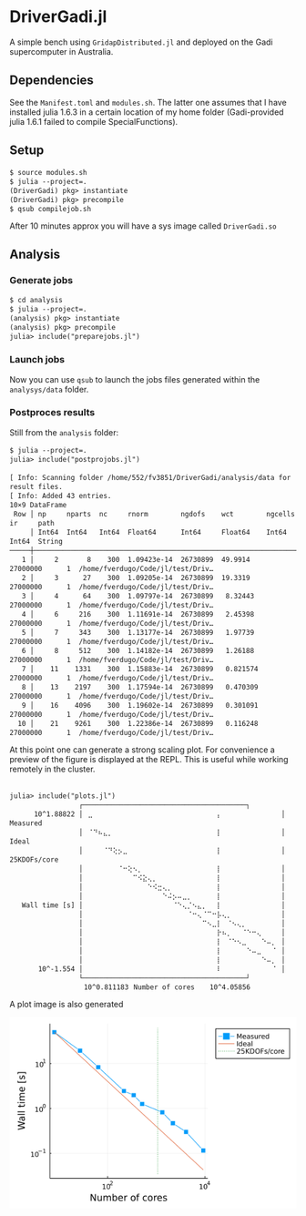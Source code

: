 # DriverGadi.jl

A simple bench using `GridapDistributed.jl` and deployed on the Gadi supercomputer in Australia.

## Dependencies

See the `Manifest.toml` and `modules.sh`. The latter one assumes that I have installed julia 1.6.3 in a certain location of my home folder (Gadi-provided julia 1.6.1 failed to compile SpecialFunctions).

## Setup

```
$ source modules.sh
$ julia --project=.
(DriverGadi) pkg> instantiate
(DriverGadi) pkg> precompile
$ qsub compilejob.sh
```
After 10 minutes approx you will have a sys image called `DriverGadi.so`

## Analysis

### Generate jobs

```
$ cd analysis
$ julia --project=.
(analysis) pkg> instantiate
(analysis) pkg> precompile
julia> include("preparejobs.jl")
```

### Launch jobs

Now you can use `qsub` to launch the jobs files generated within the `analysys/data` folder.

### Postproces results

Still from the `analysis` folder:

```
$ julia --project=.
julia> include("postprojobs.jl")

[ Info: Scanning folder /home/552/fv3851/DriverGadi/analysis/data for result files.
[ Info: Added 43 entries.
10×9 DataFrame
 Row │ np     nparts  nc     rnorm        ngdofs    wct        ngcells   ir     path                              
     │ Int64  Int64   Int64  Float64      Int64     Float64    Int64     Int64  String                            
─────┼────────────────────────────────────────────────────────────────────────────────────────────────────────────
   1 │     2       8    300  1.09423e-14  26730899  49.9914    27000000      1  /home/fverdugo/Code/jl/test/Driv…
   2 │     3      27    300  1.09205e-14  26730899  19.3319    27000000      1  /home/fverdugo/Code/jl/test/Driv…
   3 │     4      64    300  1.09797e-14  26730899   8.32443   27000000      1  /home/fverdugo/Code/jl/test/Driv…
   4 │     6     216    300  1.11691e-14  26730899   2.45398   27000000      1  /home/fverdugo/Code/jl/test/Driv…
   5 │     7     343    300  1.13177e-14  26730899   1.97739   27000000      1  /home/fverdugo/Code/jl/test/Driv…
   6 │     8     512    300  1.14182e-14  26730899   1.26188   27000000      1  /home/fverdugo/Code/jl/test/Driv…
   7 │    11    1331    300  1.15883e-14  26730899   0.821574  27000000      1  /home/fverdugo/Code/jl/test/Driv…
   8 │    13    2197    300  1.17594e-14  26730899   0.470309  27000000      1  /home/fverdugo/Code/jl/test/Driv…
   9 │    16    4096    300  1.19602e-14  26730899   0.301091  27000000      1  /home/fverdugo/Code/jl/test/Driv…
  10 │    21    9261    300  1.22386e-14  26730899   0.116248  27000000      1  /home/fverdugo/Code/jl/test/Driv…

```

At this point one can generate a strong scaling plot.
For convenience a preview of the figure is displayed at the REPL.
This is useful while working remotely in the cluster.

```

julia> include("plots.jl")
                 ┌────────────────────────────────────────┐             
      10^1.88822 │⠀⣀⠀⠀⠀⠀⠀⠀⠀⠀⠀⠀⠀⠀⠀⠀⠀⠀⠀⠀⠀⠀⠀⠀⠀⠀⠀⡄⠀⠀⠀⠀⠀⠀⠀⠀⠀⠀⠀⠀│ Measured    
                 │⠀⠈⠙⠦⣄⡀⠀⠀⠀⠀⠀⠀⠀⠀⠀⠀⠀⠀⠀⠀⠀⠀⠀⠀⠀⠀⠀⡇⠀⠀⠀⠀⠀⠀⠀⠀⠀⠀⠀⠀│ Ideal       
                 │⠀⠀⠀⠀⠈⠙⢕⡢⣀⠀⠀⠀⠀⠀⠀⠀⠀⠀⠀⠀⠀⠀⠀⠀⠀⠀⠀⡇⠀⠀⠀⠀⠀⠀⠀⠀⠀⠀⠀⠀│ 25KDOFs/core
                 │⠀⠀⠀⠀⠀⠀⠀⠈⠒⢕⠢⡀⠀⠀⠀⠀⠀⠀⠀⠀⠀⠀⠀⠀⠀⠀⠀⡇⠀⠀⠀⠀⠀⠀⠀⠀⠀⠀⠀⠀│             
                 │⠀⠀⠀⠀⠀⠀⠀⠀⠀⠀⠉⠪⣕⢄⡀⠀⠀⠀⠀⠀⠀⠀⠀⠀⠀⠀⠀⡇⠀⠀⠀⠀⠀⠀⠀⠀⠀⠀⠀⠀│             
                 │⠀⠀⠀⠀⠀⠀⠀⠀⠀⠀⠀⠀⠀⠑⠪⣒⢄⡀⠀⠀⠀⠀⠀⠀⠀⠀⠀⡇⠀⠀⠀⠀⠀⠀⠀⠀⠀⠀⠀⠀│             
                 │⠀⠀⠀⠀⠀⠀⠀⠀⠀⠀⠀⠀⠀⠀⠀⠀⠑⠬⡢⠤⣀⡀⠀⠀⠀⠀⠀⡇⠀⠀⠀⠀⠀⠀⠀⠀⠀⠀⠀⠀│             
   Wall time [s] │⠀⠀⠀⠀⠀⠀⠀⠀⠀⠀⠀⠀⠀⠀⠀⠀⠀⠀⠈⠑⢄⡈⠢⣄⡀⠀⠀⡇⠀⠀⠀⠀⠀⠀⠀⠀⠀⠀⠀⠀│             
                 │⠀⠀⠀⠀⠀⠀⠀⠀⠀⠀⠀⠀⠀⠀⠀⠀⠀⠀⠀⠀⠀⠈⠒⢄⠈⠉⠒⡧⢄⡀⠀⠀⠀⠀⠀⠀⠀⠀⠀⠀│             
                 │⠀⠀⠀⠀⠀⠀⠀⠀⠀⠀⠀⠀⠀⠀⠀⠀⠀⠀⠀⠀⠀⠀⠀⠀⠉⠢⣀⡇⠀⠈⠢⢄⡀⠀⠀⠀⠀⠀⠀⠀│             
                 │⠀⠀⠀⠀⠀⠀⠀⠀⠀⠀⠀⠀⠀⠀⠀⠀⠀⠀⠀⠀⠀⠀⠀⠀⠀⠀⠀⡗⠦⡀⠀⠀⠈⠑⠒⢄⠀⠀⠀⠀│             
                 │⠀⠀⠀⠀⠀⠀⠀⠀⠀⠀⠀⠀⠀⠀⠀⠀⠀⠀⠀⠀⠀⠀⠀⠀⠀⠀⠀⡇⠀⠈⠑⠢⣀⠀⠀⠀⠑⠤⡀⠀│             
                 │⠀⠀⠀⠀⠀⠀⠀⠀⠀⠀⠀⠀⠀⠀⠀⠀⠀⠀⠀⠀⠀⠀⠀⠀⠀⠀⠀⡇⠀⠀⠀⠀⠀⠑⠤⣀⠀⠀⠈⠀│             
                 │⠀⠀⠀⠀⠀⠀⠀⠀⠀⠀⠀⠀⠀⠀⠀⠀⠀⠀⠀⠀⠀⠀⠀⠀⠀⠀⠀⡇⠀⠀⠀⠀⠀⠀⠀⠀⠑⠤⡀⠀│             
       10^-1.554 │⠀⠀⠀⠀⠀⠀⠀⠀⠀⠀⠀⠀⠀⠀⠀⠀⠀⠀⠀⠀⠀⠀⠀⠀⠀⠀⠀⠇⠀⠀⠀⠀⠀⠀⠀⠀⠀⠀⠈⠀│             
                 └────────────────────────────────────────┘             
                 ⠀10^0.811183⠀Number of cores⠀⠀⠀10^4.05856⠀             

```

A plot image is also generated

![](analysis/plots/total_scaling.png)
